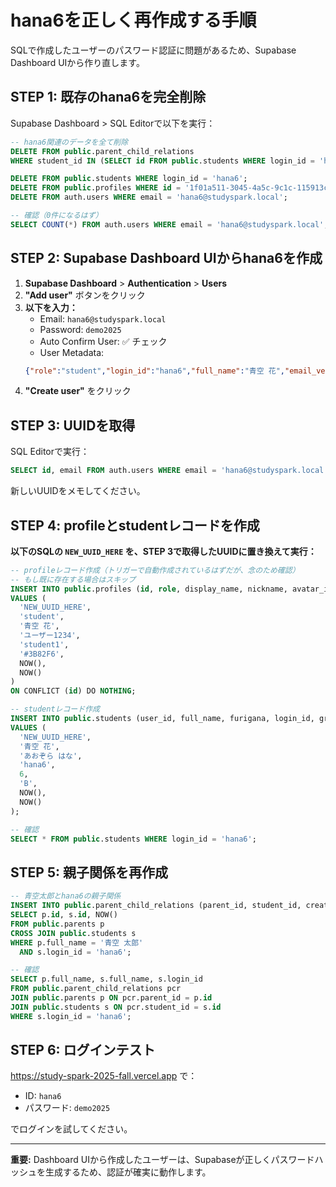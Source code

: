 # hana6を正しく再作成する手順

SQLで作成したユーザーのパスワード認証に問題があるため、Supabase Dashboard UIから作り直します。

## STEP 1: 既存のhana6を完全削除

Supabase Dashboard > SQL Editorで以下を実行：

```sql
-- hana6関連のデータを全て削除
DELETE FROM public.parent_child_relations
WHERE student_id IN (SELECT id FROM public.students WHERE login_id = 'hana6');

DELETE FROM public.students WHERE login_id = 'hana6';
DELETE FROM public.profiles WHERE id = '1f01a511-3045-4a5c-9c1c-115913c630d9';
DELETE FROM auth.users WHERE email = 'hana6@studyspark.local';

-- 確認（0件になるはず）
SELECT COUNT(*) FROM auth.users WHERE email = 'hana6@studyspark.local';
```

## STEP 2: Supabase Dashboard UIからhana6を作成

1. **Supabase Dashboard** > **Authentication** > **Users**
2. **"Add user"** ボタンをクリック
3. **以下を入力：**
   - Email: `hana6@studyspark.local`
   - Password: `demo2025`
   - Auto Confirm User: ✅ チェック
   - User Metadata:
   ```json
   {"role":"student","login_id":"hana6","full_name":"青空 花","email_verified":true}
   ```
4. **"Create user"** をクリック

## STEP 3: UUIDを取得

SQL Editorで実行：

```sql
SELECT id, email FROM auth.users WHERE email = 'hana6@studyspark.local';
```

新しいUUIDをメモしてください。

## STEP 4: profileとstudentレコードを作成

**以下のSQLの `NEW_UUID_HERE` を、STEP 3で取得したUUIDに置き換えて実行：**

```sql
-- profileレコード作成（トリガーで自動作成されているはずだが、念のため確認）
-- もし既に存在する場合はスキップ
INSERT INTO public.profiles (id, role, display_name, nickname, avatar_id, theme_color, created_at, updated_at)
VALUES (
  'NEW_UUID_HERE',
  'student',
  '青空 花',
  'ユーザー1234',
  'student1',
  '#3B82F6',
  NOW(),
  NOW()
)
ON CONFLICT (id) DO NOTHING;

-- studentレコード作成
INSERT INTO public.students (user_id, full_name, furigana, login_id, grade, course, created_at, updated_at)
VALUES (
  'NEW_UUID_HERE',
  '青空 花',
  'あおぞら はな',
  'hana6',
  6,
  'B',
  NOW(),
  NOW()
);

-- 確認
SELECT * FROM public.students WHERE login_id = 'hana6';
```

## STEP 5: 親子関係を再作成

```sql
-- 青空太郎とhana6の親子関係
INSERT INTO public.parent_child_relations (parent_id, student_id, created_at)
SELECT p.id, s.id, NOW()
FROM public.parents p
CROSS JOIN public.students s
WHERE p.full_name = '青空 太郎'
  AND s.login_id = 'hana6';

-- 確認
SELECT p.full_name, s.full_name, s.login_id
FROM public.parent_child_relations pcr
JOIN public.parents p ON pcr.parent_id = p.id
JOIN public.students s ON pcr.student_id = s.id
WHERE s.login_id = 'hana6';
```

## STEP 6: ログインテスト

https://study-spark-2025-fall.vercel.app で：
- ID: `hana6`
- パスワード: `demo2025`

でログインを試してください。

---

**重要:** Dashboard UIから作成したユーザーは、Supabaseが正しくパスワードハッシュを生成するため、認証が確実に動作します。
